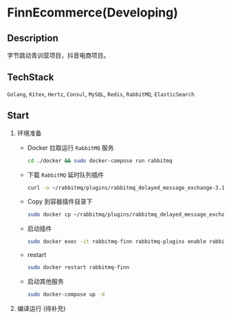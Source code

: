 # FinnEcommerce(Developing)

## Description

字节跳动青训营项目，抖音电商项目。

## TechStack

`Golang`, `Kitex`, `Hertz`, `Consul`, `MySQL`, `Redis`, `RabbitMQ`, `ElasticSearch`

## Start

1. 环境准备
   - Docker 拉取运行 `RabbitMQ` 服务
     ```bash
     cd ./docker && sudo docker-compose run rabbitmq
     ```
     
   - 下载 `RabbitMQ` 延时队列插件
     ```bash 
     curl -o ~/rabbitmq/plugins/rabbitmq_delayed_message_exchange-3.13.0.ez https://github.com/rabbitmq/rabbitmq-delayed-message-exchange/releases/download/v3.13.0/rabbitmq_delayed_message_exchange-3.13.0.ez
     ```
     
   - Copy 到容器插件目录下
     ```bash
     sudo docker cp ~/rabbitmq/plugins/rabbitmq_delayed_message_exchange-3.13.0.ez rabbitmq-finn:/plugins
     ```
   
   - 启动插件
     ```bash
     sudo docker exec -it rabbitmq-finn rabbitmq-plugins enable rabbitmq_delayed_message_exchange
     ```
     
   - restart
     ```bash
     sudo docker restart rabbitmq-finn
     ```
     
   - 启动其他服务
     ```bash
     sudo docker-compose up -d
     ```
     
2. 编译运行
   (待补充)